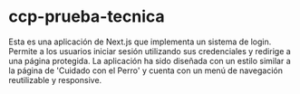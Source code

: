 # ccp-prueba-tecnica
Esta es una aplicación de Next.js que implementa un sistema de login. Permite a los usuarios iniciar sesión utilizando sus credenciales y redirige a una página protegida. La aplicación ha sido diseñada con un estilo similar a la página de 'Cuidado con el Perro' y cuenta con un menú de navegación reutilizable y responsive.
